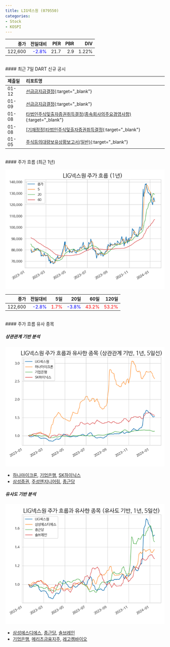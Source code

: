 ```yaml
---
title: LIG넥스원 (079550)
categories:
- Stock
- KOSPI
---
```


|**종가**|**전일대비**|**PER**|**PBR**|**DIV**|
|---:|-------:|--:|--:|--:|
|122,600|<span style="color: blue">-2.8%</span>|21.7|2.9|1.22%|

<!-- more -->

<br>
#### 최근 7일 DART 신규 공시


|**제출일**|**리포트명**|
|:-----|:-------|
|01-12|[선급금지급결정](https://dart.fss.or.kr/dsaf001/main.do?rcpNo=20240112800224){:target="_blank"}|
|01-09|[선급금지급결정](https://dart.fss.or.kr/dsaf001/main.do?rcpNo=20240109800110){:target="_blank"}|
|01-08|[타법인주식및출자증권취득결정(종속회사의주요경영사항)](https://dart.fss.or.kr/dsaf001/main.do?rcpNo=20240108800606){:target="_blank"}|
|01-08|[[기재정정]타법인주식및출자증권취득결정](https://dart.fss.or.kr/dsaf001/main.do?rcpNo=20240108800578){:target="_blank"}|
|01-05|[주식등의대량보유상황보고서(일반)](https://dart.fss.or.kr/dsaf001/main.do?rcpNo=20240105000074){:target="_blank"}|

<br>
#### 주가 흐름 (최근 1년)

![079550](/assets/images/stock/079550.png)

|**종가**|**전일대비**|**5일**|**20일**|**60일**|**120일**|
|---:|-------:|--:|---:|---:|----:|
|122,600|<span style="color: blue">-2.8%</span>|<span style="color: red">1.7%</span>|<span style="color: blue">-3.8%</span>|<span style="color: red">43.2%</span>|<span style="color: red">53.2%</span>|

<br>
#### 주가 흐름 유사 종목

##### 상관관계 기반 분석

![079550](/assets/images/stock/079550_corr.png)
- [하나마이크론](/067310/), [기업은행](/024110/), [SK하이닉스](/000660/)
- [삼성증권](/016360/), [주성엔지니어링](/036930/), [종근당](/185750/)

##### 유사도 기반 분석

![079550](/assets/images/stock/079550_sim.png)
- [삼성에스디에스](/018260/), [종근당](/185750/), [솔브레인](/357780/)
- [기업은행](/024110/), [메리츠금융지주](/138040/), [레고켐바이오](/141080/)